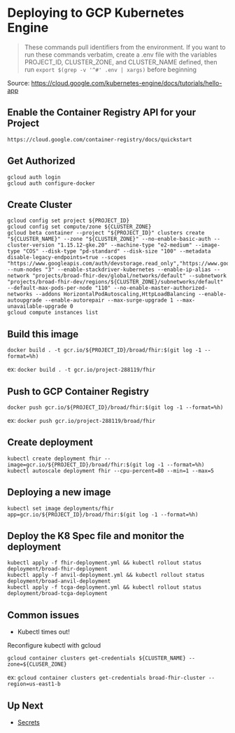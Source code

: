 # Deploying to GCP Kubernetes Engine

> These commands pull identifiers from the environment. If you want to run these commands verbatim, create a .env file with the variables PROJECT_ID, CLUSTER_ZONE, and CLUSTER_NAME defined, then run `export $(grep -v '^#' .env | xargs)` before beginning

Source: https://cloud.google.com/kubernetes-engine/docs/tutorials/hello-app

## Enable the Container Registry API for your Project

```
https://cloud.google.com/container-registry/docs/quickstart
```

## Get Authorized

```
gcloud auth login
gcloud auth configure-docker
```

## Create Cluster

```
gcloud config set project ${PROJECT_ID}
gcloud config set compute/zone ${CLUSTER_ZONE}
gcloud beta container --project "${PROJECT_ID}" clusters create "${CLUSTER_NAME}" --zone "${CLUSTER_ZONE}" --no-enable-basic-auth --cluster-version "1.15.12-gke.20" --machine-type "e2-medium" --image-type "COS" --disk-type "pd-standard" --disk-size "100" --metadata disable-legacy-endpoints=true --scopes "https://www.googleapis.com/auth/devstorage.read_only","https://www.googleapis.com/auth/logging.write","https://www.googleapis.com/auth/monitoring","https://www.googleapis.com/auth/servicecontrol","https://www.googleapis.com/auth/service.management.readonly","https://www.googleapis.com/auth/trace.append" --num-nodes "3" --enable-stackdriver-kubernetes --enable-ip-alias --network "projects/broad-fhir-dev/global/networks/default" --subnetwork "projects/broad-fhir-dev/regions/${CLUSTER_ZONE}/subnetworks/default" --default-max-pods-per-node "110" --no-enable-master-authorized-networks --addons HorizontalPodAutoscaling,HttpLoadBalancing --enable-autoupgrade --enable-autorepair --max-surge-upgrade 1 --max-unavailable-upgrade 0
gcloud compute instances list
```

## Build this image

```
docker build . -t gcr.io/${PROJECT_ID}/broad/fhir:$(git log -1 --format=%h)
```

ex: `docker build . -t gcr.io/project-288119/fhir`

## Push to GCP Container Registry

```
docker push gcr.io/${PROJECT_ID}/broad/fhir:$(git log -1 --format=%h)
```

ex: `docker push gcr.io/project-288119/broad/fhir`

## Create deployment

```
kubectl create deployment fhir --image=gcr.io/${PROJECT_ID}/broad/fhir:$(git log -1 --format=%h)
kubectl autoscale deployment fhir --cpu-percent=80 --min=1 --max=5
```

## Deploying a new image

```
kubectl set image deployments/fhir app=gcr.io/${PROJECT_ID}/broad/fhir:$(git log -1 --format=%h)
```

## Deploy the K8 Spec file and monitor the deployment

```
kubectl apply -f fhir-deployment.yml && kubectl rollout status deployment/broad-fhir-deployment
kubectl apply -f anvil-deployment.yml && kubectl rollout status deployment/broad-anvil-deployment
kubectl apply -f tcga-deployment.yml && kubectl rollout status deployment/broad-tcga-deployment
```

## Common issues

- Kubectl times out!

Reconfigure kubectl with gcloud

```
gcloud container clusters get-credentials ${CLUSTER_NAME} --zone=${CLUSER_ZONE}
```

ex: `gcloud container clusters get-credentials broad-fhir-cluster --region=us-east1-b`

## Up Next

- [Secrets](./SECRETS.md)
